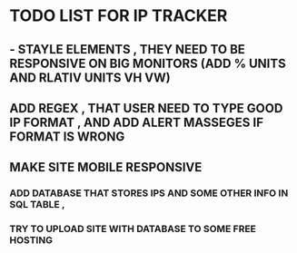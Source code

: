 # TODO LIST FOR IP TRACKER


## - STAYLE ELEMENTS , THEY NEED TO BE RESPONSIVE ON BIG MONITORS (ADD % UNITS AND RLATIV UNITS VH VW)

## ADD REGEX , THAT USER NEED TO TYPE GOOD IP FORMAT , AND ADD ALERT MASSEGES IF FORMAT IS WRONG

## MAKE SITE MOBILE RESPONSIVE

### ADD DATABASE THAT STORES IPS AND SOME OTHER INFO IN SQL TABLE ,

### TRY TO UPLOAD SITE WITH DATABASE TO SOME FREE HOSTING